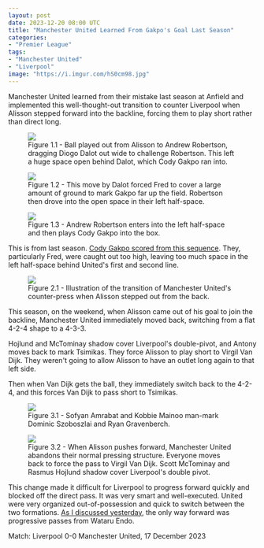 ```yaml
---
layout: post
date: 2023-12-20 08:00 UTC
title: "Manchester United Learned From Gakpo's Goal Last Season"
categories:
- "Premier League"
tags:
- "Manchester United"
- "Liverpool"
image: "https://i.imgur.com/hS0cm98.jpg"
---
```


Manchester United learned from their mistake last season at Anfield and implemented this well-thought-out transition to counter Liverpool when Alisson stepped forward into the backline, forcing them to play short rather than direct long.

<!---more--->

<figure>
    <img src="https://i.imgur.com/Ezlyc1W.jpg">
    <figcaption>Figure 1.1 - Ball played out from Alisson to Andrew Robertson, dragging Diogo Dalot out wide to challenge Robertson. This left a huge space open behind Dalot, which Cody Gakpo ran into.</figcaption>
</figure> 

<figure>
    <img src="https://i.imgur.com/dHeFIwX.jpg">
    <figcaption>Figure 1.2 - This move by Dalot forced Fred to cover a large amount of ground to mark Gakpo far up the field. Robertson then drove into the open space in their left half-space.</figcaption>
</figure> 

<figure>
    <img src="https://i.imgur.com/krM5x2I.jpg">
    <figcaption>Figure 1.3 - Andrew Robertson enters into the left half-space and then plays Cody Gakpo into the box.</figcaption>
</figure> 

This is from last season. [Cody Gakpo scored from this sequence](https://tacticsjournal.com/Was-Fred-at-fault-for-Liverpool-first-goal-against-Man-United/). They, particularly Fred, were caught out too high, leaving too much space in the left half-space behind United's first and second line. 

<figure>
    <img src="https://i.imgur.com/drMzTQ9.jpg">
    <figcaption>Figure 2.1 - Illustration of the transition of Manchester United's counter-press when Alisson stepped out from the back.</figcaption>
</figure> 

This season, on the weekend, when Alisson came out of his goal to join the backline, Manchester United immediately moved back, switching from a flat 4-2-4 shape to a 4-3-3.

Hojlund and McTominay shadow cover Liverpool's double-pivot, and Antony moves back to mark Tsimikas. They force Alisson to play short to Virgil Van Dijk. They weren't going to allow Alisson to have an outlet long again to that left side. 

Then when Van Dijk gets the ball, they immediately switch back to the 4-2-4, and this forces Van Dijk to pass short to Tsimikas. 

<figure>
    <img src="https://i.imgur.com/LqkYzmY.jpg">
    <figcaption>Figure 3.1 - Sofyan Amrabat and Kobbie Mainoo man-mark Dominic Szoboszlai and Ryan Gravenberch.</figcaption>
</figure> 

<figure>
    <img src="https://i.imgur.com/hS0cm98.jpg">
    <figcaption>Figure 3.2 - When Alisson pushes forward, Manchester United abandons their normal pressing structure. Everyone moves back to force the pass to Virgil Van Dijk. Scott McTominay and Rasmus Hojlund shadow cover Liverpool's double pivot.</figcaption>
</figure> 

This change made it difficult for Liverpool to progress forward quickly and blocked off the direct pass. It was very smart and well-executed. United were very organized out-of-possession and quick to switch between the two formations. [As I discussed yesterday](https://tacticsjournal.com/2023/12/19/liverpool-lacked-coordination-in-the-left-half-space/), the only way forward was progressive passes from Wataru Endo.

Match: Liverpool 0-0 Manchester United, 17 December 2023

